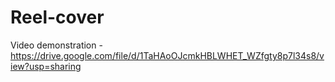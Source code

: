 # Reel-cover
Video demonstration - https://drive.google.com/file/d/1TaHAoOJcmkHBLWHET_WZfgty8p7l34s8/view?usp=sharing
